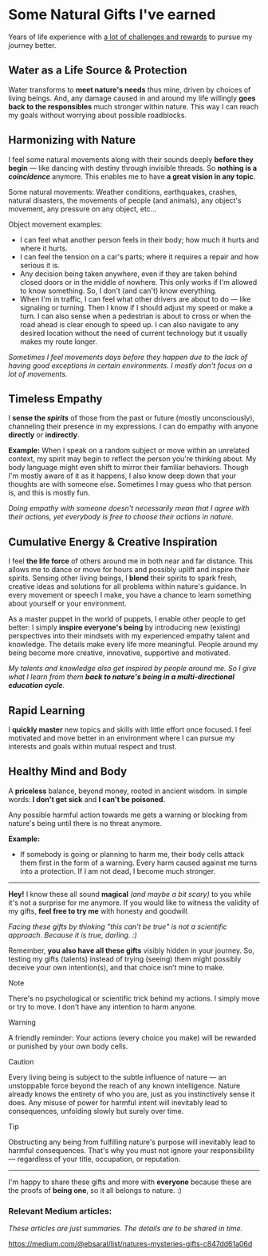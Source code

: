 # Some Natural Gifts I've earned

Years of life experience with [a lot of challenges and rewards](https://medium.com/@ebsaral/challenges-levels-rewards-and-punishments-in-nature-7b31286e20ae) to pursue my journey better.

## Water as a Life Source & Protection
Water transforms to **meet nature's needs** thus mine, driven by choices of living beings. And, any damage caused in and around my life willingly **goes back to the responsibles** much stronger within nature. This way I can reach my goals without worrying about possible roadblocks.  


## Harmonizing with Nature
I feel some natural movements along with their sounds deeply **before they begin** — like dancing with destiny through invisible threads. So **nothing is a *coincidence*** anymore. This enables me to have **a great vision in any topic**.  

Some natural movements: Weather conditions, earthquakes, crashes, natural disasters, the movements of people (and animals), any object's movement, any pressure on any object, etc...  

Object movement examples: 
- I can feel what another person feels in their body; how much it hurts and where it hurts.
- I can feel the tension on a car's parts; where it requires a repair and how serious it is. 
- Any decision being taken anywhere, even if they are taken behind closed doors or in the middle of nowhere. This only works if I'm allowed to know something. So, I don't (and can't) know everything.
- When I'm in traffic, I can feel what other drivers are about to do — like signaling or turning. Then I know if I should adjust my speed or make a turn. I can also sense when a pedestrian is about to cross or when the road ahead is clear enough to speed up. I can also navigate to any desired location without the need of current technology but it usually makes my route longer.  

*Sometimes I feel movements days before they happen due to the lack of having good exceptions in certain environments. I mostly don't focus on a lot of movements.*

## Timeless Empathy
I **sense the *spirits*** of those from the past or future (mostly unconsciously), channeling their presence in my expressions. I can do empathy with anyone **directly** or **indirectly**.  

**Example:** When I speak on a random subject or move within an unrelated context, my spirit may begin to reflect the person you're thinking about. My body language might even shift to mirror their familiar behaviors. Though I'm mostly aware of it as it happens, I also know deep down that your thoughts are with someone else. Sometimes I may guess who that person is, and this is mostly fun.

*Doing empathy with someone doesn't necessarily mean that I agree with their actions, yet everybody is free to choose their actions in nature.*

## Cumulative Energy & Creative Inspiration
I feel **the life force** of others around me in both near and far distance. This allows me to dance or move for hours and possibly uplift and inspire their spirits. Sensing other living beings, I **blend** their spirits to spark fresh, creative ideas and solutions for all problems within nature's guidance. In every movement or speech I make, you have a chance to learn something about yourself or your environment.  

As a master puppet in the world of puppets, I enable other people to get better: I simply **inspire everyone's being** by introducing new (existing) perspectives into their mindsets with my experienced empathy talent and knowledge. The details make every life more meaningful. People around my being become more creative, innovative, supportive and motivated.  

*My talents and knowledge also get inspired by people around me. So I give what I learn from them **back to nature's being in a multi-directional education cycle**.*

## Rapid Learning
I **quickly master** new topics and skills with little effort once focused. I feel motivated and move better in an environment where I can pursue my interests and goals within mutual respect and trust.

## Healthy Mind and Body
A **priceless** balance, beyond money, rooted in ancient wisdom. In simple words: **I don't get sick** and **I can't be poisoned**.  

Any possible harmful action towards me gets a warning or blocking from nature's being until there is no threat anymore.  

**Example:**
- If somebody is going or planning to harm me, their body cells attack them first in the form of a warning. Every harm caused against me turns into a protection. If I am not dead, I become much stronger.  


---

**Hey!**  I know these all sound **magical** *(and maybe a bit scary)* to you while it's not a surprise for me anymore. If you would like to witness the validity of my gifts, **feel free to try me** with honesty and goodwill.  

*Facing these gifts by thinking "this can't be true" is not a scientific approach. Because it is true, darling. :)*  

Remember, **you also have all these gifts** visibly hidden in your journey. So, testing my gifts (talents) instead of trying (seeing) them might possibly deceive your own intention(s), and that choice isn’t mine to make.

> [!NOTE]  
> There's no psychological or scientific trick behind my actions. I simply move or try to move. I don't have any intention to harm anyone.    

> [!WARNING] 
> A friendly reminder: Your actions (every choice you make) will be rewarded or punished by your own body cells.  

> [!CAUTION]
> Every living being is subject to the subtle influence of nature — an unstoppable force beyond the reach of any known intelligence. Nature already knows the entirety of who you are, just as you instinctively sense it does. Any misuse of power for harmful intent will inevitably lead to consequences, unfolding slowly but surely over time.  

> [!TIP]
> Obstructing any being from fulfilling nature's purpose will inevitably lead to harmful consequences. That's why you must not ignore your responsibility — regardless of your title, occupation, or reputation.


---

I'm happy to share these gifts and more with **everyone** because these are the proofs of **being one**, so it all belongs to nature. :)

### Relevant Medium articles:
*These articles are just summaries. The details are to be shared in time.*  

https://medium.com/@ebsaral/list/natures-mysteries-gifts-c847dd61a06d
